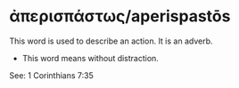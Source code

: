 # ἀπερισπάστως/aperispastōs
This word is used to describe an action. It is an adverb.

* This word means without distraction.

See: 1 Corinthians 7:35
